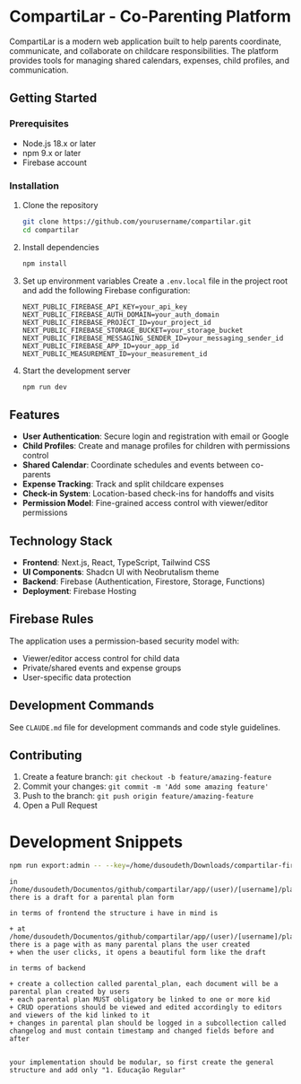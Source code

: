 # CompartiLar - Co-Parenting Platform

CompartiLar is a modern web application built to help parents coordinate, communicate, and collaborate on childcare responsibilities. The platform provides tools for managing shared calendars, expenses, child profiles, and communication.

## Getting Started

### Prerequisites

- Node.js 18.x or later
- npm 9.x or later
- Firebase account

### Installation

1. Clone the repository
   ```bash
   git clone https://github.com/yourusername/compartilar.git
   cd compartilar
   ```

2. Install dependencies
   ```bash
   npm install
   ```

3. Set up environment variables
   Create a `.env.local` file in the project root and add the following Firebase configuration:
   ```
   NEXT_PUBLIC_FIREBASE_API_KEY=your_api_key
   NEXT_PUBLIC_FIREBASE_AUTH_DOMAIN=your_auth_domain
   NEXT_PUBLIC_FIREBASE_PROJECT_ID=your_project_id
   NEXT_PUBLIC_FIREBASE_STORAGE_BUCKET=your_storage_bucket
   NEXT_PUBLIC_FIREBASE_MESSAGING_SENDER_ID=your_messaging_sender_id
   NEXT_PUBLIC_FIREBASE_APP_ID=your_app_id
   NEXT_PUBLIC_MEASUREMENT_ID=your_measurement_id
   ```

4. Start the development server
   ```bash
   npm run dev
   ```

## Features

- **User Authentication**: Secure login and registration with email or Google
- **Child Profiles**: Create and manage profiles for children with permissions control
- **Shared Calendar**: Coordinate schedules and events between co-parents
- **Expense Tracking**: Track and split childcare expenses
- **Check-in System**: Location-based check-ins for handoffs and visits
- **Permission Model**: Fine-grained access control with viewer/editor permissions

## Technology Stack

- **Frontend**: Next.js, React, TypeScript, Tailwind CSS
- **UI Components**: Shadcn UI with Neobrutalism theme
- **Backend**: Firebase (Authentication, Firestore, Storage, Functions)
- **Deployment**: Firebase Hosting

## Firebase Rules

The application uses a permission-based security model with:

- Viewer/editor access control for child data
- Private/shared events and expense groups
- User-specific data protection

## Development Commands

See `CLAUDE.md` file for development commands and code style guidelines.

## Contributing

1. Create a feature branch: `git checkout -b feature/amazing-feature`
2. Commit your changes: `git commit -m 'Add some amazing feature'`
3. Push to the branch: `git push origin feature/amazing-feature`
4. Open a Pull Request


# Development Snippets

```sh
npm run export:admin -- --key=/home/dusoudeth/Downloads/compartilar-firebase-app-firebase-adminsdk-7yjqp-4c09ff6f0e.json --output=/home/dusoudeth/Documentos/github/compartilar/temp/admin-export.json
```


```error
in /home/dusoudeth/Documentos/github/compartilar/app/(user)/[username]/plano/README.md there is a draft for a parental plan form

in terms of frontend the structure i have in mind is

+ at /home/dusoudeth/Documentos/github/compartilar/app/(user)/[username]/plano, there is a page with as many parental plans the user created
+ when the user clicks, it opens a beautiful form like the draft

in terms of backend

+ create a collection called parental_plan, each document will be a parental plan created by users
+ each parental plan MUST obligatory be linked to one or more kid
+ CRUD operations should be viewed and edited accordingly to editors and viewers of the kid linked to it
+ changes in parental plan should be logged in a subcollection called changelog and must contain timestamp and changed fields before and after


your implementation should be modular, so first create the general structure and add only "1. Educação Regular"

```